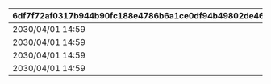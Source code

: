 |6df7f72af0317b944b90fc188e4786b6a1ce0df94b49802de46347debf187201|8daa507af51d3bd2313ef798ce972786e014842cf108df2c9e6b55bdc9f9e92c|c9a1c0c886099f7984c08d8adb0e375187e07684f96fad157a4a590c7cd7c5fd|96d3cb7821d621341ddc6c7f34a83aecef4bed38fb41c561ea3adf97b25f89fd|
| --- | --- | --- | --- |
|2030/04/01 14:59|1|105801|2023/06/30 12:00|
|2030/04/01 14:59|2|105901|2023/06/30 12:00|
|2030/04/01 14:59|3|106001|2023/06/30 12:00|
|2030/04/01 14:59|4|106401|2024/09/15 15:00|